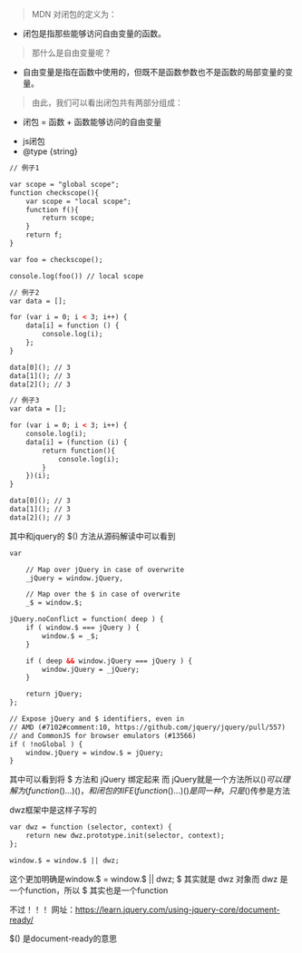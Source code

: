 > MDN 对闭包的定义为：

- 闭包是指那些能够访问自由变量的函数。

> 那什么是自由变量呢？

- 自由变量是指在函数中使用的，但既不是函数参数也不是函数的局部变量的变量。

> 由此，我们可以看出闭包共有两部分组成：

- 闭包 = 函数 + 函数能够访问的自由变量

 * js闭包
 * @type {string}

```html
// 例子1

var scope = "global scope";
function checkscope(){
    var scope = "local scope";
    function f(){
        return scope;
    }
    return f;
}

var foo = checkscope();

console.log(foo()) // local scope

// 例子2
var data = [];

for (var i = 0; i < 3; i++) {
    data[i] = function () {
        console.log(i);
    };
}

data[0](); // 3
data[1](); // 3
data[2](); // 3

// 例子3
var data = [];

for (var i = 0; i < 3; i++) {
    console.log(i);
    data[i] = (function (i) {
        return function(){
            console.log(i);
        }
    })(i);
}

data[0](); // 3
data[1](); // 3
data[2](); // 3
```

其中和jquery的 $() 方法从源码解读中可以看到

```html
var

	// Map over jQuery in case of overwrite
	_jQuery = window.jQuery,

	// Map over the $ in case of overwrite
	_$ = window.$;

jQuery.noConflict = function( deep ) {
	if ( window.$ === jQuery ) {
		window.$ = _$;
	}

	if ( deep && window.jQuery === jQuery ) {
		window.jQuery = _jQuery;
	}

	return jQuery;
};

// Expose jQuery and $ identifiers, even in
// AMD (#7102#comment:10, https://github.com/jquery/jquery/pull/557)
// and CommonJS for browser emulators (#13566)
if ( !noGlobal ) {
	window.jQuery = window.$ = jQuery;
}
```

其中可以看到将 $ 方法和 jQuery 绑定起来 而 jQuery就是一个方法所以$() 可以理解为 (function(){...})()，和闭包的IIFE(function(){...})()是同一种，只是$()传参是方法

dwz框架中是这样子写的

```html
var dwz = function (selector, context) {
	return new dwz.prototype.init(selector, context);
};

window.$ = window.$ || dwz;
```

这个更加明确是window.$ = window.$ || dwz; $ 其实就是 dwz 对象而 dwz 是一个function，所以 $ 其实也是一个function

不过！！！
网址：https://learn.jquery.com/using-jquery-core/document-ready/

$() 是document-ready的意思
